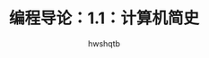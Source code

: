 ---
layout: post
permalink: /programing-introduction-1-1.html

title: 编程导论：1.1：计算机简史
author: hwshqtb
license: <p xmlns:cc="http://creativecommons.org/ns#" >本文的授权方式为 <a href="https://creativecommons.org/licenses/by/4.0/?ref=chooser-v1" target="_blank" rel="license noopener noreferrer" style="display:inline-block;">Creative Commons Attribution 4.0 International<img style="height:22px!important;margin-left:3px;vertical-align:text-bottom;" src="https://mirrors.creativecommons.org/presskit/icons/cc.svg?ref=chooser-v1" alt=""><img style="height:22px!important;margin-left:3px;vertical-align:text-bottom;" src="https://mirrors.creativecommons.org/presskit/icons/by.svg?ref=chooser-v1" alt=""></a></p>
modified_date: 2025-03-09

categories: programing
tags: programing-introduction
---